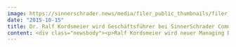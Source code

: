 ```yaml
---
image: https://sinnerschrader.news/media/filer_public_thumbnails/filer_public/29/89/29896c60-b56c-447b-9f76-e5f933872b29/ralf_kordsmeier_commerceplus_teaser.jpg__480x288_q85_crop_subsampling-2_upscale.jpg
date: "2015-10-15"
title: Dr. Ralf Kordsmeier wird Geschäftsführer bei SinnerSchrader Commerce
content: <div class="newsbody"><p>Ralf Kordsmeier wird neuer Managing Director (COO) von SinnerSchrader Commerce und ergänzt das Führungsteam um Nicole Zarbock und Moritz Koch. Der 51-jährige übernimmt die Aufgaben von Jutta Bögemann, die auf eigenen Wunsch die Agentur verlässt. Kordsmeier soll das operative Geschäft der Standorte Hamburg und Hannover steuern. In den letzten zehn Jahren arbeitete er als Director Technik bei Aperto und SinnerSchrader.</p><p><strong>Moritz Koch, Managing Director SinnerSchrader Commerce&#58;</strong></p><p><em>“Ich bedaure sehr, dass Jutta uns verlässt und gleichzeitig freue ich mich, dass wir Ralf für diese Aufgabe so schnell gewinnen konnten. Er passt hervorragend in unser Team, sowohl sein Know-how als auch seine menschliche Seite schätze ich sehr.”</em></p><p>Ralf Kordsmeier ist Doktor der Physik und seit über 20 Jahren in leitenden Funktionen von Digitalunternehmen tätig.</p><p><a href="https://commerce-plus.com/media/filer_public/da/95/da95960c-d603-493d-9f1d-dd315bb5028a/ralf_kordsmeier_commerceplus.jpg" target="_blank">Download Pressefoto Dr. Ralf Kordsmeier</a></p><p></p></div>
---
```

